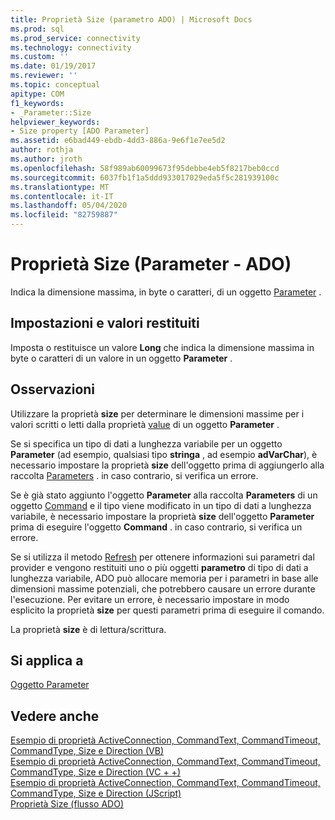 ```yaml
---
title: Proprietà Size (parametro ADO) | Microsoft Docs
ms.prod: sql
ms.prod_service: connectivity
ms.technology: connectivity
ms.custom: ''
ms.date: 01/19/2017
ms.reviewer: ''
ms.topic: conceptual
apitype: COM
f1_keywords:
- _Parameter::Size
helpviewer_keywords:
- Size property [ADO Parameter]
ms.assetid: e6bad449-ebdb-4dd3-886a-9e6f1e7ee5d2
author: rothja
ms.author: jroth
ms.openlocfilehash: 58f989ab60099673f95debbe4eb5f8217beb0ccd
ms.sourcegitcommit: 6037fb1f1a5ddd933017029eda5f5c281939100c
ms.translationtype: MT
ms.contentlocale: it-IT
ms.lasthandoff: 05/04/2020
ms.locfileid: "82759887"
---
```

# <a name="size-property-ado-parameter"></a>Proprietà Size (Parameter - ADO)
Indica la dimensione massima, in byte o caratteri, di un oggetto [Parameter](../../../ado/reference/ado-api/parameter-object.md) .  
  
## <a name="settings-and-return-values"></a>Impostazioni e valori restituiti  
 Imposta o restituisce un valore **Long** che indica la dimensione massima in byte o caratteri di un valore in un oggetto **Parameter** .  
  
## <a name="remarks"></a>Osservazioni  
 Utilizzare la proprietà **size** per determinare le dimensioni massime per i valori scritti o letti dalla proprietà [value](../../../ado/reference/ado-api/value-property-ado.md) di un oggetto **Parameter** .  
  
 Se si specifica un tipo di dati a lunghezza variabile per un oggetto **Parameter** (ad esempio, qualsiasi tipo **stringa** , ad esempio **adVarChar**), è necessario impostare la proprietà **size** dell'oggetto prima di aggiungerlo alla raccolta [Parameters](../../../ado/reference/ado-api/parameters-collection-ado.md) . in caso contrario, si verifica un errore.  
  
 Se è già stato aggiunto l'oggetto **Parameter** alla raccolta **Parameters** di un oggetto [Command](../../../ado/reference/ado-api/command-object-ado.md) e il tipo viene modificato in un tipo di dati a lunghezza variabile, è necessario impostare la proprietà **size** dell'oggetto **Parameter** prima di eseguire l'oggetto **Command** . in caso contrario, si verifica un errore.  
  
 Se si utilizza il metodo [Refresh](../../../ado/reference/ado-api/refresh-method-ado.md) per ottenere informazioni sui parametri dal provider e vengono restituiti uno o più oggetti **parametro** di tipo di dati a lunghezza variabile, ADO può allocare memoria per i parametri in base alle dimensioni massime potenziali, che potrebbero causare un errore durante l'esecuzione. Per evitare un errore, è necessario impostare in modo esplicito la proprietà **size** per questi parametri prima di eseguire il comando.  
  
 La proprietà **size** è di lettura/scrittura.  
  
## <a name="applies-to"></a>Si applica a  
 [Oggetto Parameter](../../../ado/reference/ado-api/parameter-object.md)  
  
## <a name="see-also"></a>Vedere anche  
 [Esempio di proprietà ActiveConnection, CommandText, CommandTimeout, CommandType, Size e Direction (VB)](../../../ado/reference/ado-api/activeconnection-commandtext-commandtimeout-commandtype-size-example-vb.md)   
 [Esempio di proprietà ActiveConnection, CommandText, CommandTimeout, CommandType, Size e Direction (VC + +)](../../../ado/reference/ado-api/activeconnection-commandtext-commandtimeout-commandtype-size-example-vc.md)   
 [Esempio di proprietà ActiveConnection, CommandText, CommandTimeout, CommandType, Size e Direction (JScript)](../../../ado/reference/ado-api/activeconnection-commandtext-timeout-type-size-example-jscript.md)   
 [Proprietà Size (flusso ADO)](../../../ado/reference/ado-api/size-property-ado-stream.md)
